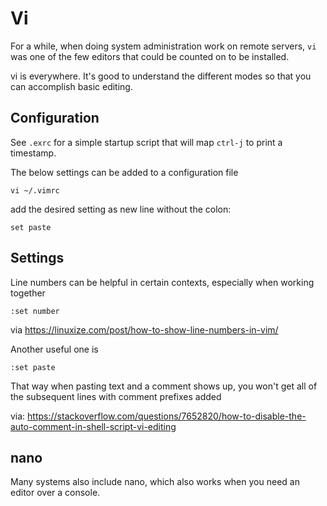# Vi 


For a while, when doing system administration work on remote servers, `vi` was one of the few editors that could be counted on to be installed. 

vi is everywhere. It's good to understand the different modes so that you can accomplish basic editing. 


## Configuration

See `.exrc` for a simple startup script that will map `ctrl-j` to print a timestamp. 

The below settings can be added to a configuration file

```
vi ~/.vimrc 
```

add the desired setting as new line without the colon:

```
set paste 
```


## Settings

Line numbers can be helpful in certain contexts, especially when working together

```
:set number
```

via
https://linuxize.com/post/how-to-show-line-numbers-in-vim/

Another useful one is 

```
:set paste
```

That way when pasting text and a comment shows up, you won't get all of the subsequent lines with comment prefixes added

via:
https://stackoverflow.com/questions/7652820/how-to-disable-the-auto-comment-in-shell-script-vi-editing


## nano

Many systems also include nano, which also works when you need an editor over a console. 

